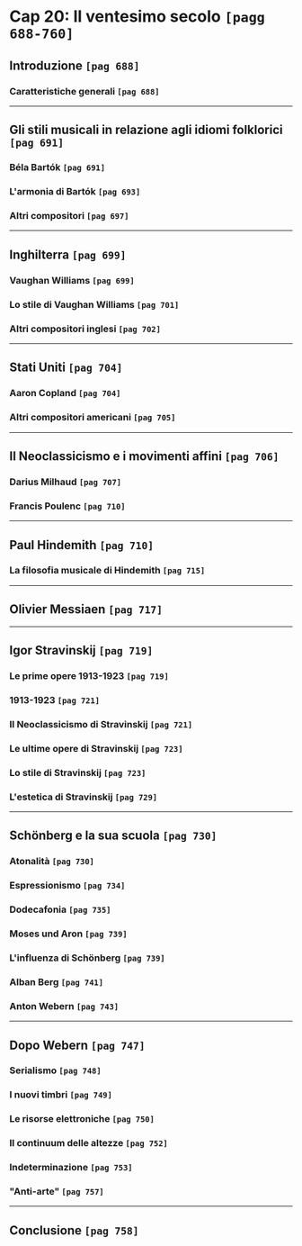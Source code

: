 # Cap 20: Il ventesimo secolo `[pagg 688-760]`

## Introduzione `[pag 688]`

### Caratteristiche generali `[pag 688]`

---

## Gli stili musicali in relazione agli idiomi folklorici `[pag 691]`

### Béla Bartók `[pag 691]`

### L'armonia di Bartók `[pag 693]`

### Altri compositori `[pag 697]`

---

## Inghilterra `[pag 699]`

### Vaughan Williams `[pag 699]`

### Lo stile di Vaughan Williams `[pag 701]`

### Altri compositori inglesi `[pag 702]`

---

## Stati Uniti `[pag 704]`

### Aaron Copland `[pag 704]`

### Altri compositori americani `[pag 705]`

---

## Il Neoclassicismo e i movimenti affini `[pag 706]`

### Darius Milhaud `[pag 707]`

### Francis Poulenc `[pag 710]`

---

## Paul Hindemith `[pag 710]`

### La filosofia musicale di Hindemith `[pag 715]`

---

## Olivier Messiaen `[pag 717]`

---

## Igor Stravinskij `[pag 719]`

### Le prime opere 1913-1923 `[pag 719]`

### 1913-1923 `[pag 721]`

### Il Neoclassicismo di Stravinskij `[pag 721]`

### Le ultime opere di Stravinskij `[pag 723]`

### Lo stile di Stravinskij `[pag 723]`

### L'estetica di Stravinskij `[pag 729]`

---

## Schönberg e la sua scuola `[pag 730]`

### Atonalità `[pag 730]`

### Espressionismo `[pag 734]`

### Dodecafonia `[pag 735]`

### Moses und Aron `[pag 739]`

### L'influenza di Schönberg `[pag 739]`

### Alban Berg `[pag 741]`

### Anton Webern `[pag 743]`

---

## Dopo Webern `[pag 747]`

### Serialismo `[pag 748]`

### I nuovi timbri `[pag 749]`

### Le risorse elettroniche `[pag 750]`

### Il continuum delle altezze `[pag 752]`

### Indeterminazione `[pag 753]`

### "Anti-arte" `[pag 757]`

---

## Conclusione `[pag 758]`
